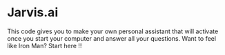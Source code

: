 # Jarvis.ai
This code gives you to make your own personal assistant that will activate once you start your computer and answer all your questions.
Want to feel like Iron Man? Start here !!
